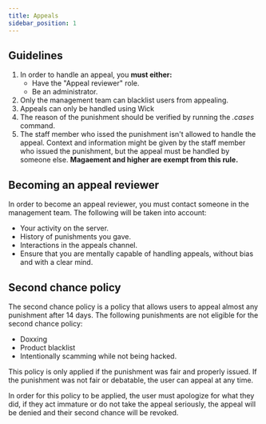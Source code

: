 ```yaml
---
title: Appeals
sidebar_position: 1
---
```


## Guidelines

1. In order to handle an appeal, you **must either:**
   - Have the "Appeal reviewer" role.
   - Be an administrator.
2. Only the management team can blacklist users from appealing.
3. Appeals can only be handled using Wick
4. The reason of the punishment should be verified by running the _.cases_ command.
5. The staff member who issed the punishment isn't allowed to handle the appeal. Context and information might be given by the staff member who issued the punishment, but the appeal must be handled by someone else. **Magaement and higher are exempt from this rule.**

## Becoming an appeal reviewer

In order to become an appeal reviewer, you must contact someone in the management team. The following will be taken into account:

- Your activity on the server.
- History of punishments you gave.
- Interactions in the appeals channel.
- Ensure that you are mentally capable of handling appeals, without bias and with a clear mind.

## Second chance policy

The second chance policy is a policy that allows users to appeal almost any punishment after 14 days. The following punishments are not eligible for the second chance policy:

- Doxxing
- Product blacklist
- Intentionally scamming while not being hacked.

This policy is only applied if the punishment was fair and properly issued. If the punishment was not fair or debatable, the user can appeal at any time.

In order for this policy to be applied, the user must apologize for what they did, if they act immature or do not take the appeal seriously, the appeal will be denied and their second chance will be revoked.
